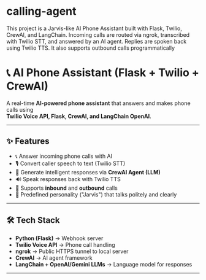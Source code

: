 # calling-agent
This project is a Jarvis-like AI Phone Assistant built with Flask, Twilio, CrewAI, and LangChain. Incoming calls are routed via ngrok, transcribed with Twilio STT, and answered by an AI agent. Replies are spoken back using Twilio TTS. It also supports outbound calls programmatically

# 📞 AI Phone Assistant (Flask + Twilio + CrewAI)

A real-time **AI-powered phone assistant** that answers and makes phone calls using  
**Twilio Voice API, Flask, CrewAI, and LangChain OpenAI**.  

---

## ✨ Features
- 📞 Answer incoming phone calls with AI
- 🎙️ Convert caller speech to text (Twilio STT)
- 🧠 Generate intelligent responses via **CrewAI Agent (LLM)**
- 🔊 Speak responses back with Twilio TTS
- 📡 Supports **inbound** and **outbound** calls
- 🤖 Predefined personality ("Jarvis") that talks politely and clearly

---

## 🛠️ Tech Stack
- **Python (Flask)** → Webhook server
- **Twilio Voice API** → Phone call handling
- **ngrok** → Public HTTPS tunnel to local server
- **CrewAI** → AI agent framework
- **LangChain + OpenAI/Gemini LLMs** → Language model for responses

---
